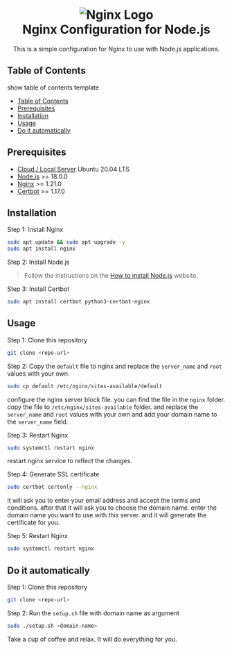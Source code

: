 <h1 align="center">
  <img src="https://nginx.org/nginx.png" alt="Nginx Logo"><br>
  Nginx Configuration for Node.js
</h1>

<p align="center">
This is a simple configuration for Nginx to use with Node.js applications.

## Table of Contents
show table of contents template
- [Table of Contents](#table-of-contents)
- [Prerequisites](#prerequisites)
- [Installation](#installation)
- [Usage](#usage)
- [Do it automatically](#do-it-automatically)

## Prerequisites

- [Cloud / Local Server](#) Ubuntu 20.04 LTS
- [Node.js](https://nodejs.org/en/) >= 18.0.0
- [Nginx](https://nginx.org/en/) >= 1.21.0
- [Certbot](https://certbot.eff.org/) >= 1.17.0

## Installation

Step 1: Install Nginx

```sh
sudo apt update && sudo apt upgrade -y
sudo apt install nginx
```

Step 2: Install Node.js
> Follow the instructions on the [How to install Node.js](https://www.digitalocean.com/community/tutorials/how-to-install-node-js-on-ubuntu-20-04) website.

Step 3: Install Certbot

```sh
sudo apt install certbot python3-certbot-nginx
```

## Usage

Step 1: Clone this repository

```sh
git clone <repo-url>
```

Step 2: Copy the `default` file to nginx and replace the `server_name` and `root` values with your own.

```sh
sudo cp default /etc/nginx/sites-available/default
```
configure the nginx server block file. you can find the file in the `nginx` folder. copy the file to `/etc/nginx/sites-available` folder. and replace the `server_name` and `root` values with your own and add your domain name to the `server_name` field.

Step 3: Restart Nginx

```sh
sudo systemctl restart nginx
```
restart nginx service to reflect the changes.

Step 4: Generate SSL certificate

```sh
sudo certbot certonly --nginx
```
it will ask you to enter your email address and accept the terms and conditions. after that it will ask you to choose the domain name. enter the domain name you want to use with this server. and it will generate the certificate for you.

Step 5: Restart Nginx

```sh
sudo systemctl restart nginx
```

## Do it automatically

Step 1: Clone this repository

```sh
git clone <repo-url>
```

Step 2: Run the `setup.sh` file with domain name as argument

```sh
sudo ./setup.sh <domain-name>
```

Take a cup of coffee and relax. It will do everything for you.